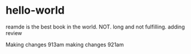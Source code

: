 # hello-world
reamde
is the best book in the world. NOT. long and not fulfilling. 
adding review

Making changes 913am
making changes 921am